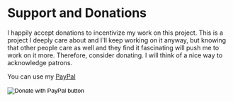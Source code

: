 # Support and Donations
I happily accept donations to incentivize my work on this project. 
This is a project I deeply care about and I'll keep working on it anyway, but knowing that other people care as well and they find it fascinating will push me to work on it more. Therefore, consider donating. I will think of a nice way to acknowledge patrons.

You can use my [PayPal][1]

<form action="https://www.paypal.com/donate" method="post" target="_top">
<input type="hidden" name="business" value="PAK7G38E22NAN" />
<input type="hidden" name="no_recurring" value="0" />
<input type="hidden" name="currency_code" value="EUR" />
<input type="image" src="https://www.paypalobjects.com/en_GB/i/btn/btn_donate_LG.gif" border="0" name="submit" title="PayPal - The safer, easier way to pay online!" alt="Donate with PayPal button" />
<img alt="" border="0" src="https://www.paypal.com/en_GB/i/scr/pixel.gif" width="1" height="1" />
</form>

[1]: https://paypal.me/ValerioBiscione?country.x=GB&locale.x=en_GB
